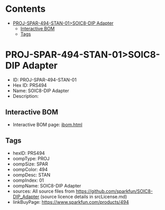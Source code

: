 



Contents
========

* [PROJ-SPAR-494-STAN-01>SOIC8-DIP Adapter](#proj-spar-494-stan-01soic8-dip-adapter)
	* [Interactive BOM](#interactive-bom)
	* [Tags](#tags)

# PROJ-SPAR-494-STAN-01>SOIC8-DIP Adapter

- ID: PROJ-SPAR-494-STAN-01
- Hex ID: PRS494
- Name: SOIC8-DIP Adapter
- Description: 

## Interactive BOM

- Interactive BOM page: [ibom.html](kicad/bom/ibom.html)

## Tags

- hexID: PRS494
- oompType: PROJ
- oompSize: SPAR
- oompColor: 494
- oompDesc: STAN
- oompIndex: 01
- oompName: SOIC8-DIP Adapter
- sources: All source files from https://github.com/sparkfun/SOIC8-DIP_Adapter (source licence details in srcLicense.md)
- linkBuyPage: https://www.sparkfun.com/products/494
